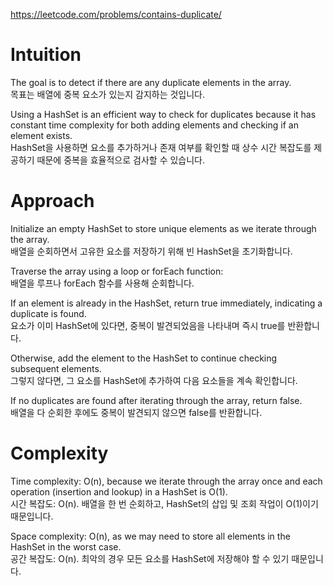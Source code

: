 https://leetcode.com/problems/contains-duplicate/

# Intuition
The goal is to detect if there are any duplicate elements in the array.<br>
목표는 배열에 중복 요소가 있는지 감지하는 것입니다.

Using a HashSet is an efficient way to check for duplicates because it has constant time complexity for both adding elements and checking if an element exists.<br>
HashSet을 사용하면 요소를 추가하거나 존재 여부를 확인할 때 상수 시간 복잡도를 제공하기 때문에 중복을 효율적으로 검사할 수 있습니다.

# Approach
Initialize an empty HashSet to store unique elements as we iterate through the array.<br>
배열을 순회하면서 고유한 요소를 저장하기 위해 빈 HashSet을 초기화합니다.

Traverse the array using a loop or forEach function:<br>
배열을 루프나 forEach 함수를 사용해 순회합니다.

If an element is already in the HashSet, return true immediately, indicating a duplicate is found.<br>
요소가 이미 HashSet에 있다면, 중복이 발견되었음을 나타내며 즉시 true를 반환합니다.

Otherwise, add the element to the HashSet to continue checking subsequent elements.<br>
그렇지 않다면, 그 요소를 HashSet에 추가하여 다음 요소들을 계속 확인합니다.

If no duplicates are found after iterating through the array, return false.<br>
배열을 다 순회한 후에도 중복이 발견되지 않으면 false를 반환합니다.

# Complexity
Time complexity: O(n), because we iterate through the array once and each operation (insertion and lookup) in a HashSet is O(1). <br>
시간 복잡도: O(n). 배열을 한 번 순회하고, HashSet의 삽입 및 조회 작업이 O(1)이기 때문입니다.

Space complexity: O(n), as we may need to store all elements in the HashSet in the worst case.<br>
공간 복잡도: O(n). 최악의 경우 모든 요소를 HashSet에 저장해야 할 수 있기 때문입니다.
